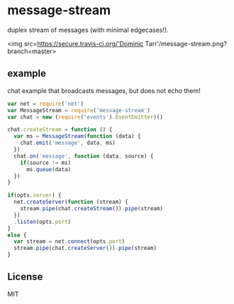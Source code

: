 # message-stream

duplex stream of messages (with minimal edgecases!).

<img src=https://secure.travis-ci.org/'Dominic Tarr'/message-stream.png?branch=master>

## example

chat example that broadcasts messages, but does not echo them!

``` js
var net = require('net')
var MessageStream = require('message-stream')
var chat = new (require('events').EventEmitter)()

chat.createStream = function () {
  var ms = MessageStream(function (data) {
    chat.emit('message', data, ms)
  })
  chat.on('message', function (data, source) {
    if(source != ms)
      ms.queue(data)
  })
}

if(opts.server) {
  net.createServer(function (stream) {
    stream.pipe(chat.createStream()).pipe(stream)
  })
  .listen(opts.port)
}
else {
  var stream = net.connect(opts.port)
  stream.pipe(chat.createServer()).pipe(stream)
}
```

## License

MIT
